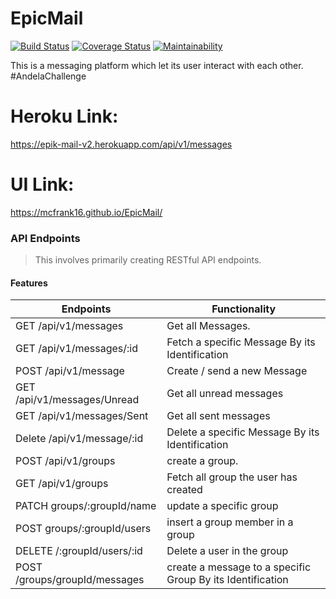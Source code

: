 # EpicMail

[![Build Status](https://travis-ci.org/MCFrank16/epic-mail-v2.svg?branch=develop)](https://travis-ci.org/MCFrank16/epic-mail-v2)
[![Coverage Status](https://coveralls.io/repos/github/MCFrank16/epic-mail-v2/badge.svg?branch=develop)](https://coveralls.io/github/MCFrank16/epic-mail-v2?branch=develop)
[![Maintainability](https://api.codeclimate.com/v1/badges/e95856b3295841c9681a/maintainability)](https://codeclimate.com/github/MCFrank16/epic-mail-v2/maintainability)

This is a messaging platform which let its user interact with each other. #AndelaChallenge

# Heroku Link: 
https://epik-mail-v2.herokuapp.com/api/v1/messages
# UI Link: 
https://mcfrank16.github.io/EpicMail/

### API Endpoints
> This involves primarily creating RESTful API endpoints.

#### Features
| Endpoints                     |         Functionality
| ----------------------        |------------------------                         | 
| GET    /api/v1/messages       | Get all Messages.                               | 
| GET    /api/v1/messages/:id   | Fetch a specific Message By its Identification  |
| POST   /api/v1/message        | Create / send a new Message                     |
| GET    /api/v1/messages/Unread| Get all unread messages                         |
| GET    /api/v1/messages/Sent  | Get all sent messages                           |
| Delete /api/v1/message/:id    | Delete a specific Message By its Identification | 
| POST   /api/v1/groups         | create a group.                                 | 
| GET    /api/v1/groups         | Fetch all group the user has created            |
| PATCH  groups/:groupId/name   | update a specific group                         |
| POST   groups/:groupId/users  | insert a group member in a group                |
| DELETE /:groupId/users/:id    | Delete a user in the group                      |
| POST /groups/groupId/messages | create a message to a  specific Group By its Identification

